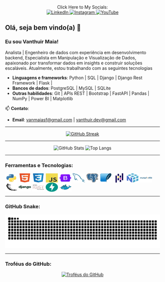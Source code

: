 <p align="center">
  <span>Click Here to My Socials:</span><br/>

  <a href="https://www.linkedin.com/in/vanthuir-maia-47767810b/" target="blank">
    <img src="https://raw.githubusercontent.com/rahuldkjain/github-profile-readme-generator/master/src/images/icons/Social/linked-in-alt.svg" alt="LinkedIn" height="30" width="40" />
  </a>
  <a href="https://www.instagram.com/vanthuirmaia/" target="blank">
    <img src="https://raw.githubusercontent.com/rahuldkjain/github-profile-readme-generator/master/src/images/icons/Social/instagram.svg" alt="Instagram" height="30" width="40" />
  </a>
  <a href="https://www.youtube.com/@vanthuirmaia9445" target="blank">
    <img src="https://raw.githubusercontent.com/rahuldkjain/github-profile-readme-generator/master/src/images/icons/Social/youtube.svg" alt="YouTube" height="30" width="40" />
  </a>
</p>

## Olá, seja bem vindo(a) 👋

### Eu sou Vanthuir Maia!

Analista | Engenheiro de dados com experiência em desenvolvimento backend, Especialista em Manipulação e Visualização de Dados, apaixonado por transformar dados em insights e construir soluções escaláveis. Atualmente, estou trabalhando com as seguintes tecnologias

- **Linguagens e frameworks**: Python | SQL | Django | Django Rest Framework | Flask | 
- **Bancos de dados**: PostgreSQL | MySQL | SQLite
- **Outras habilidades**: Git | APIs REST | Bootstrap | FastAPI | Pandas | NumPy | Power BI | Matplotlib

📫 **Contato**:  
- **Email**: [vanmaiasf@gmail.com](mailto:vanmaiasf@gmail.com) | [vanthuir.dev@gmail.com](mailto:vanthuir.dev@gmail.com)  

---

<p align="center">
  <a href="https://git.io/streak-stats"><img src="https://streak-stats.demolab.com?user=VanthuirMaia&theme=dracula" alt="GitHub Streak" /></a>
</p>

---

<p align="center">
  <img src="https://github-readme-stats.vercel.app/api?username=VanthuirMaia&show_icons=true&theme=radical" alt="GitHub Stats" />
  <img src="https://github-readme-stats.vercel.app/api/top-langs/?username=VanthuirMaia&layout=compact" alt="Top Langs" />
</p>

---

### Ferramentas e Tecnologias:
<div> 
  <img align="center" alt="Python" height="30" width="40" src="https://raw.githubusercontent.com/devicons/devicon/master/icons/python/python-original.svg">
  <img align="center" alt="HTML" height="30" width="40" src="https://raw.githubusercontent.com/devicons/devicon/master/icons/html5/html5-original.svg">
  <img align="center" alt="CSS" height="30" width="40" src="https://raw.githubusercontent.com/devicons/devicon/master/icons/css3/css3-original.svg">
  <img align="center" alt="JavaScript" height="30" width="40" src="https://raw.githubusercontent.com/devicons/devicon/master/icons/javascript/javascript-original.svg">
  <img align="center" alt="Bootstrap" height="30" width="40" src="https://github.com/devicons/devicon/blob/master/icons/bootstrap/bootstrap-original.svg">
  <img align="center" alt="MySQL" height="30" width="40" src="https://github.com/devicons/devicon/blob/master/icons/mysql/mysql-original.svg">
  <img align="center" alt="PostgreSQL" height="30" width="40" src="https://raw.githubusercontent.com/devicons/devicon/master/icons/postgresql/postgresql-original.svg">
  <img align="center" alt="SQLite" height="30" width="40" src="https://github.com/devicons/devicon/blob/master/icons/sqlite/sqlite-original.svg">
  <img align="center" alt="Pandas" height="30" width="40" src="https://github.com/devicons/devicon/blob/master/icons/pandas/pandas-original.svg">
  <img align="center" alt="Numpy" height="30" width="40" src="https://github.com/devicons/devicon/blob/master/icons/numpy/numpy-original.svg">
  <img align="center" alt="Matplotlib" height="30" width="40" src="https://github.com/devicons/devicon/blob/master/icons/matplotlib/matplotlib-original-wordmark.svg">
  <img align="center" alt="Flask" height="30" width="40" src="https://github.com/devicons/devicon/blob/master/icons/flask/flask-original.svg">
  <img align="center" alt="Django" height="30" width="40" src="https://github.com/devicons/devicon/blob/master/icons/django/django-plain-wordmark.svg">
  <img align="center" alt="DjangoRest" height="30" width="40" src="https://github.com/devicons/devicon/blob/master/icons/djangorest/djangorest-original.svg">
  <img align="center" alt="FastAPI" height="30" width="40" src="https://github.com/devicons/devicon/blob/master/icons/fastapi/fastapi-original.svg">
  <img align="center" alt="Docker" height="30" width="40" src="https://github.com/devicons/devicon/blob/master/icons/docker/docker-original.svg">
  
</div>

---

### GitHub Snake:
<p align="center">
  <picture>
    <source media="(prefers-color-scheme: dark)" srcset="https://raw.githubusercontent.com/VanthuirMaia/VanthuirMaia/output/github-contribution-grid-snake-dark.svg" />
    <source media="(prefers-color-scheme: light)" srcset="https://raw.githubusercontent.com/VanthuirMaia/VanthuirMaia/output/github-contribution-grid-snake.svg" />
    <img alt="github contribution grid snake animation" src="https://raw.githubusercontent.com/VanthuirMaia/VanthuirMaia/output/github-contribution-grid-snake.svg" />
  </picture>
</p>

---

### Troféus do GitHub:
<p align="center">
  <a href="https://github.com/ryo-ma/github-profile-trophy">
    <img src="https://github-profile-trophy.vercel.app/?username=VanthuirMaia&theme=cobalt&column=5&margin-w=5&margin-h=25" alt="Troféus do GitHub" />
  </a>
</p>
